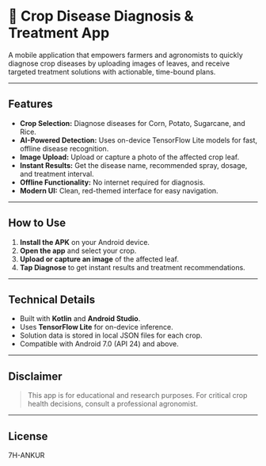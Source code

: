 # 🌾 Crop Disease Diagnosis & Treatment App

A mobile application that empowers farmers and agronomists to quickly diagnose crop diseases by uploading images of leaves, and receive targeted treatment solutions with actionable, time-bound plans.

---

## Features

- **Crop Selection:** Diagnose diseases for Corn, Potato, Sugarcane, and Rice.
- **AI-Powered Detection:** Uses on-device TensorFlow Lite models for fast, offline disease recognition.
- **Image Upload:** Upload or capture a photo of the affected crop leaf.
- **Instant Results:** Get the disease name, recommended spray, dosage, and treatment interval.
- **Offline Functionality:** No internet required for diagnosis.
- **Modern UI:** Clean, red-themed interface for easy navigation.

---

## How to Use

1. **Install the APK** on your Android device.
2. **Open the app** and select your crop.
3. **Upload or capture an image** of the affected leaf.
4. **Tap Diagnose** to get instant results and treatment recommendations.

---

## Technical Details

- Built with **Kotlin** and **Android Studio**.
- Uses **TensorFlow Lite** for on-device inference.
- Solution data is stored in local JSON files for each crop.
- Compatible with Android 7.0 (API 24) and above.

---

## Disclaimer

> This app is for educational and research purposes. For critical crop health decisions, consult a professional agronomist.

---

## License

7H-ANKUR
